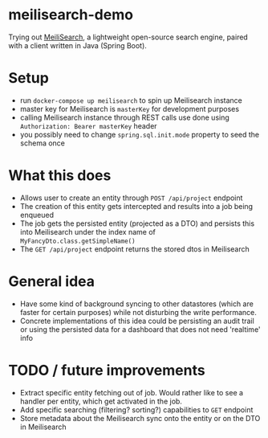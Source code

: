 # meilisearch-demo
Trying out [MeiliSearch](https://www.meilisearch.com/), a lightweight open-source search engine, paired with a client written in Java (Spring Boot).
# Setup

- run `docker-compose up meilisearch` to spin up Meilisearch instance
- master key for Meilisearch is `masterKey` for development purposes
- calling Meilisearch instance through REST calls use done using `Authorization: Bearer masterKey` header
- you possibly need to change `spring.sql.init.mode` property to seed the schema once

# What this does

- Allows user to create an entity through `POST /api/project` endpoint
- The creation of this entity gets intercepted and results into a job being enqueued
- The job gets the persisted entity (projected as a DTO) and persists this into Meilisearch under the index name
  of `MyFancyDto.class.getSimpleName()`
- The `GET /api/project` endpoint returns the stored dtos in Meilisearch

# General idea

- Have some kind of background syncing to other datastores (which are faster for certain purposes) while not disturbing
  the write performance.
- Concrete implementations of this idea could be persisting an audit trail or using the persisted data for a dashboard
  that does not need 'realtime' info

# TODO / future improvements

- Extract specific entity fetching out of job. Would rather like to see a handler per entity, which get activated in the
  job.
- Add specific searching (filtering? sorting?) capabilities to `GET` endpoint
- Store metadata about the Meilisearch sync onto the entity or on the DTO in Meilisearch 
